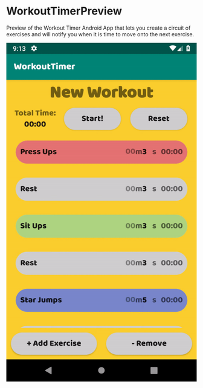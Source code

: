# WorkoutTimerPreview
Preview of the Workout Timer
Android App that lets you create a circuit of exercises and will notify you when it is time to move onto the next exercise.


![](workoutTimerLoop.gif) <!-- .element height="50%" width="50%" -->
